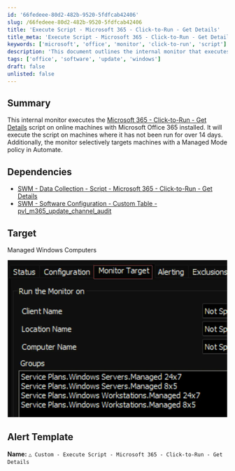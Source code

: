```yaml
---
id: '66fedeee-80d2-482b-9520-5fdfcab42406'
slug: /66fedeee-80d2-482b-9520-5fdfcab42406
title: 'Execute Script - Microsoft 365 - Click-to-Run - Get Details'
title_meta: 'Execute Script - Microsoft 365 - Click-to-Run - Get Details'
keywords: ['microsoft', 'office', 'monitor', 'click-to-run', 'script']
description: 'This document outlines the internal monitor that executes the Microsoft 365 - Click-to-Run - Get Details script on online machines with Microsoft Office 365 installed. It targets machines that have not run the script for over 14 days and selectively focuses on those under a Managed Mode policy in Automate.'
tags: ['office', 'software', 'update', 'windows']
draft: false
unlisted: false
---
```


## Summary

This internal monitor executes the [Microsoft 365 - Click-to-Run - Get Details](https://proval.itglue.com/DOC-5078775) script on online machines with Microsoft Office 365 installed. It will execute the script on machines where it has not been run for over 14 days. Additionally, the monitor selectively targets machines with a Managed Mode policy in Automate.

## Dependencies

- [SWM - Data Collection - Script - Microsoft 365 - Click-to-Run - Get Details](/docs/ce16526d-84b5-4e58-928b-13a29195056e)
- [SWM - Software Configuration - Custom Table - pvl_m365_update_channel_audit](/docs/18823b31-4222-4881-82f8-bc284af806cb)

## Target

Managed Windows Computers

![Image](../../../static/img/docs/66fedeee-80d2-482b-9520-5fdfcab42406/image_1.webp)

## Alert Template

**Name:** `△ Custom - Execute Script - Microsoft 365 - Click-to-Run - Get Details`